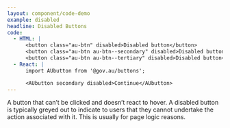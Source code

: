 ```yaml
---
layout: component/code-demo
example: disabled
headline: Disabled Buttons
code:
  - HTML: |
      <button class="au-btn" disabled>Disabled button</button>
      <button class="au-btn au-btn--secondary" disabled>Disabled button</button>
      <button class="au-btn au-btn--tertiary" disabled>Disabled button</button>
  - React: |
      import AUbutton from '@gov.au/buttons';

      <AUbutton secondary disabled>Continue</AUbutton>
---
```


A button that can’t be clicked and doesn’t react to hover. A disabled button is typically greyed out to indicate to users that they cannot undertake the action
associated with it. This is usually for page logic reasons.
